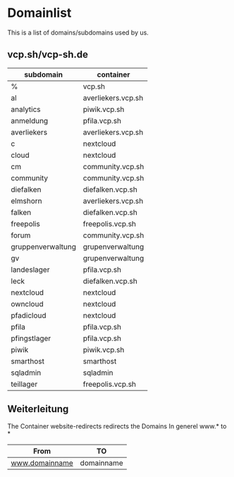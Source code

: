 # Domainlist
This is a list of domains/subdomains used by us.

## vcp.sh/vcp-sh.de

| subdomain | container |
| --------- | --------- |
| % | vcp.sh|
| al | averliekers.vcp.sh |
| analytics | piwik.vcp.sh |
| anmeldung | pfila.vcp.sh |
| averliekers | averliekers.vcp.sh |
| c | nextcloud |
| cloud | nextcloud |
| cm | community.vcp.sh |
| community | community.vcp.sh |
| diefalken | diefalken.vcp.sh |
| elmshorn | averliekers.vcp.sh |
| falken | diefalken.vcp.sh |
| freepolis | freepolis.vcp.sh |
| forum | community.vcp.sh |
| gruppenverwaltung | grupenverwaltung |
| gv | grupenverwaltung |
| landeslager | pfila.vcp.sh |
| leck | diefalken.vcp.sh |
| nextcloud | nextcloud |
| owncloud | nextcloud |
| pfadicloud | nextcloud |
| pfila | pfila.vcp.sh |
| pfingstlager | pfila.vcp.sh |
| piwik | piwik.vcp.sh |
| smarthost | smarthost |
| sqladmin | sqladmin |
| teillager | freepolis.vcp.sh |


## Weiterleitung
The Container website-redirects redirects the Domains
In generel www.* to *

| From | TO |
| --------- | --------- |
|www.domainname|domainname|
